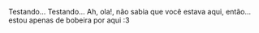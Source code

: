 Testando... Testando... Ah, ola!, não sabia que você estava aqui, então... estou apenas de bobeira por aqui :3
